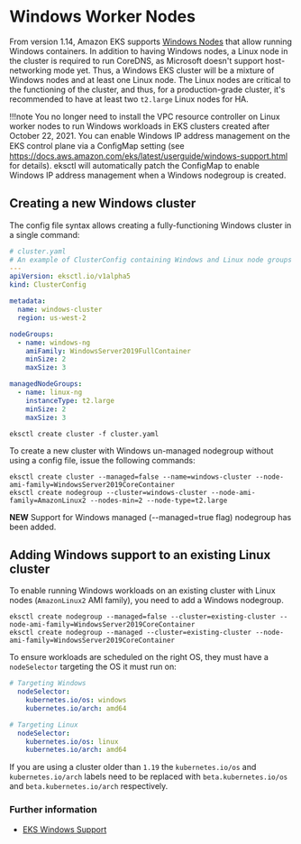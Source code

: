 # Windows Worker Nodes

From version 1.14, Amazon EKS supports [Windows Nodes][eks-user-guide] that allow running Windows containers.
In addition to having Windows nodes, a Linux node in the cluster is required to run CoreDNS, as Microsoft doesn't support host-networking mode yet. Thus, a Windows EKS cluster will be a mixture of Windows nodes and at least one Linux node.
The Linux nodes are critical to the functioning of the cluster, and thus, for a production-grade cluster, it's recommended to have at least two `t2.large` Linux nodes for HA.

!!!note
    You no longer need to install the VPC resource controller on Linux worker nodes to run Windows workloads in EKS clusters
    created after October 22, 2021.
    You can enable Windows IP address management on the EKS control plane via a ConﬁgMap setting (see https://docs.aws.amazon.com/eks/latest/userguide/windows-support.html for details).
    eksctl will automatically patch the ConfigMap to enable Windows IP address management when a Windows nodegroup is created.

## Creating a new Windows cluster

The config file syntax allows creating a fully-functioning Windows cluster in a single command:

```yaml
# cluster.yaml
# An example of ClusterConfig containing Windows and Linux node groups to support Windows workloads
---
apiVersion: eksctl.io/v1alpha5
kind: ClusterConfig

metadata:
  name: windows-cluster
  region: us-west-2

nodeGroups:
  - name: windows-ng
    amiFamily: WindowsServer2019FullContainer
    minSize: 2
    maxSize: 3

managedNodeGroups:
  - name: linux-ng
    instanceType: t2.large
    minSize: 2
    maxSize: 3
```

```console
eksctl create cluster -f cluster.yaml
```


To create a new cluster with Windows un-managed nodegroup without using a config file, issue the following commands:

```console
eksctl create cluster --managed=false --name=windows-cluster --node-ami-family=WindowsServer2019CoreContainer
eksctl create nodegroup --cluster=windows-cluster --node-ami-family=AmazonLinux2 --nodes-min=2 --node-type=t2.large
```

**NEW** Support for Windows managed (--managed=true flag) nodegroup has been added.


## Adding Windows support to an existing Linux cluster
To enable running Windows workloads on an existing cluster with Linux nodes (`AmazonLinux2` AMI family), you need to add a Windows nodegroup.

```console
eksctl create nodegroup --managed=false --cluster=existing-cluster --node-ami-family=WindowsServer2019CoreContainer
eksctl create nodegroup --managed --cluster=existing-cluster --node-ami-family=WindowsServer2019CoreContainer
```

To ensure workloads are scheduled on the right OS, they must have a `nodeSelector` targeting the OS it must run on:

```yaml
# Targeting Windows
  nodeSelector:
    kubernetes.io/os: windows
    kubernetes.io/arch: amd64
```

```yaml
# Targeting Linux
  nodeSelector:
    kubernetes.io/os: linux
    kubernetes.io/arch: amd64
```

If you are using a cluster older than `1.19` the `kubernetes.io/os` and `kubernetes.io/arch` labels need to be replaced with `beta.kubernetes.io/os` and `beta.kubernetes.io/arch` respectively.

### Further information

- [EKS Windows Support][eks-user-guide]

[eks-user-guide]: https://docs.aws.amazon.com/eks/latest/userguide/windows-support.html

